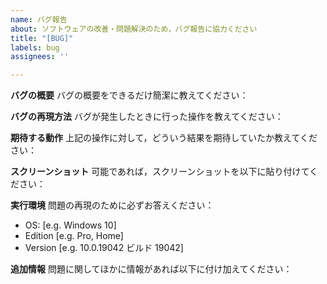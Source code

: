 ```yaml
---
name: バグ報告
about: ソフトウェアの改善・問題解決のため，バグ報告に協力ください
title: "[BUG]"
labels: bug
assignees: ''

---
```


**バグの概要**
バグの概要をできるだけ簡潔に教えてください：

**バグの再現方法**
バグが発生したときに行った操作を教えてください：

**期待する動作**
上記の操作に対して，どういう結果を期待していたか教えてください：

**スクリーンショット**
可能であれば，スクリーンショットを以下に貼り付けてください：

**実行環境**
問題の再現のために必ずお答えください：
 - OS: [e.g. Windows 10]
 - Edition [e.g. Pro, Home]
 - Version [e.g. 10.0.19042 ビルド 19042]

**追加情報**
問題に関してほかに情報があれば以下に付け加えてください：
